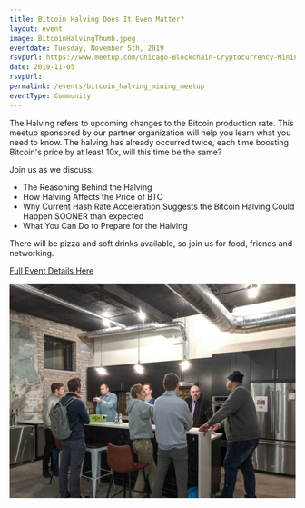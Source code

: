 ```yaml
---
title: Bitcoin Halving Does It Even Matter?
layout: event
image: BitcoinHalvingThumb.jpeg
eventdate: Tuesday, November 5th, 2019
rsvpUrl: https://www.meetup.com/Chicago-Blockchain-Cryptocurrency-Mining-Meetup/events/264966116
date: 2019-11-05
rsvpUrl: 
permalink: /events/bitcoin_halving_mining_meetup
eventType: Community
---
```

The Halving refers to upcoming changes to the Bitcoin production rate. This meetup sponsored by our partner organization will help you learn what you need to know.
The halving has already occurred twice, each time boosting Bitcoin's price by at least 10x, will this time be the same?

Join us as we discuss:
<ul>
  <li>The Reasoning Behind the Halving</li>
  <li>How Halving Affects the Price of BTC</li>
  <li>Why Current Hash Rate Acceleration Suggests the Bitcoin Halving Could Happen SOONER than expected</li>
  <li>What You Can Do to Prepare for the Halving</li>
</ul> 

There will be pizza and soft drinks available, so join us for food, friends and networking.

<a href="https://www.meetup.com/Chicago-Blockchain-Cryptocurrency-Mining-Meetup/events/264966116" target="_blank">Full Event Details Here</a>

<img src="/assets/img/IMG_20191105_193037.jpg">
